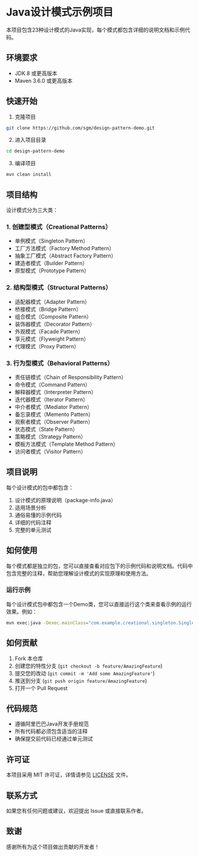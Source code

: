 # Java设计模式示例项目

本项目包含23种设计模式的Java实现，每个模式都包含详细的说明文档和示例代码。

## 环境要求

- JDK 8 或更高版本
- Maven 3.6.0 或更高版本

## 快速开始

1. 克隆项目
```bash
git clone https://github.com/sgm/design-pattern-demo.git
```

2. 进入项目目录
```bash
cd design-pattern-demo
```

3. 编译项目
```bash
mvn clean install
```

## 项目结构

设计模式分为三大类：

### 1. 创建型模式（Creational Patterns）
- 单例模式（Singleton Pattern）
- 工厂方法模式（Factory Method Pattern）
- 抽象工厂模式（Abstract Factory Pattern）
- 建造者模式（Builder Pattern）
- 原型模式（Prototype Pattern）

### 2. 结构型模式（Structural Patterns）
- 适配器模式（Adapter Pattern）
- 桥接模式（Bridge Pattern）
- 组合模式（Composite Pattern）
- 装饰器模式（Decorator Pattern）
- 外观模式（Facade Pattern）
- 享元模式（Flyweight Pattern）
- 代理模式（Proxy Pattern）

### 3. 行为型模式（Behavioral Patterns）
- 责任链模式（Chain of Responsibility Pattern）
- 命令模式（Command Pattern）
- 解释器模式（Interpreter Pattern）
- 迭代器模式（Iterator Pattern）
- 中介者模式（Mediator Pattern）
- 备忘录模式（Memento Pattern）
- 观察者模式（Observer Pattern）
- 状态模式（State Pattern）
- 策略模式（Strategy Pattern）
- 模板方法模式（Template Method Pattern）
- 访问者模式（Visitor Pattern）

## 项目说明

每个设计模式的包中都包含：
1. 设计模式的原理说明（package-info.java）
2. 适用场景分析
3. 通俗易懂的示例代码
4. 详细的代码注释
5. 完整的单元测试

## 如何使用

每个模式都是独立的包，您可以直接查看对应包下的示例代码和说明文档。代码中包含完整的注释，帮助您理解设计模式的实现原理和使用方法。

### 运行示例

每个设计模式包中都包含一个Demo类，您可以直接运行这个类来查看示例的运行效果。例如：

```bash
mvn exec:java -Dexec.mainClass="com.example.creational.singleton.SingletonDemo"
```

## 如何贡献

1. Fork 本仓库
2. 创建您的特性分支 (`git checkout -b feature/AmazingFeature`)
3. 提交您的改动 (`git commit -m 'Add some AmazingFeature'`)
4. 推送到分支 (`git push origin feature/AmazingFeature`)
5. 打开一个 Pull Request

## 代码规范

- 遵循阿里巴巴Java开发手册规范
- 所有代码都必须包含适当的注释
- 确保提交前代码已经通过单元测试

## 许可证

本项目采用 MIT 许可证，详情请参见 [LICENSE](LICENSE) 文件。

## 联系方式

如果您有任何问题或建议，欢迎提出 Issue 或直接联系作者。

## 致谢

感谢所有为这个项目做出贡献的开发者！